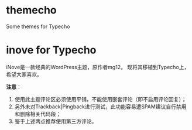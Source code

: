 themecho
========

Some themes for Typecho

inove for Typecho
========

iNove是一款经典的WordPress主题，原作者mg12。
现将其移植到Typecho上，希望大家喜欢。

**注意**：
 1. 使用此主题评论区必须使用平铺，不能使用嵌套评论（即不启用评论回复）；
 2. 另外未对Trackback|Pingback进行测试，此功能容易遭SPAM建议自行禁用和删除相关代码段；
 3. 鉴于上述两点推荐使用第三方评论。
